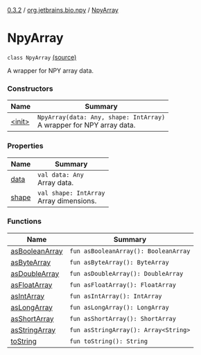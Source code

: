 [0.3.2](../../index.md) / [org.jetbrains.bio.npy](../index.md) / [NpyArray](.)

# NpyArray

`class NpyArray` [(source)](https://github.com/JetBrains-Research/npy/blob/0.3.2/src/main/kotlin/org/jetbrains/bio/npy/Npy.kt#L339)

A wrapper for NPY array data.

### Constructors

| Name | Summary |
|---|---|
| [&lt;init&gt;](-init-.md) | `NpyArray(data: Any, shape: IntArray)`<br>A wrapper for NPY array data. |

### Properties

| Name | Summary |
|---|---|
| [data](data.md) | `val data: Any`<br>Array data. |
| [shape](shape.md) | `val shape: IntArray`<br>Array dimensions. |

### Functions

| Name | Summary |
|---|---|
| [asBooleanArray](as-boolean-array.md) | `fun asBooleanArray(): BooleanArray` |
| [asByteArray](as-byte-array.md) | `fun asByteArray(): ByteArray` |
| [asDoubleArray](as-double-array.md) | `fun asDoubleArray(): DoubleArray` |
| [asFloatArray](as-float-array.md) | `fun asFloatArray(): FloatArray` |
| [asIntArray](as-int-array.md) | `fun asIntArray(): IntArray` |
| [asLongArray](as-long-array.md) | `fun asLongArray(): LongArray` |
| [asShortArray](as-short-array.md) | `fun asShortArray(): ShortArray` |
| [asStringArray](as-string-array.md) | `fun asStringArray(): Array<String>` |
| [toString](to-string.md) | `fun toString(): String` |
